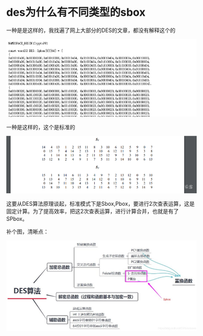 # des为什么有不同类型的sbox

一种是是这样的，我找遍了网上大部分的DES的文章，都没有解释这个的

![img](images/630711_K7JJ7M7CZWMFPXF.png)

一种是这样的，这个是标准的

![img](images/630711_N2M2DZEHABYWNYH.png)





这要从DES算法原理谈起，标准模式下是Sbox,Pbox，要进行2次查表运算，这是固定计算。为了提高效率，把这2次查表运算，进行计算合并，也就是有了SPbox。

补个图，清晰点：

![img](images/12993_3NQ4SKQGE9EGWGB.jpg)